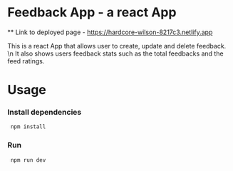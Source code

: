 # Feedback App - a react App

** Link to deployed page - https://hardcore-wilson-8217c3.netlify.app

This is a react App that allows user to create, update and delete feedback. \n It also shows users feedback stats such as the total feedbacks and the feed ratings.


# Usage
### Install dependencies
```bash
 npm install
 ```
### Run
```bash
 npm run dev
 ```
